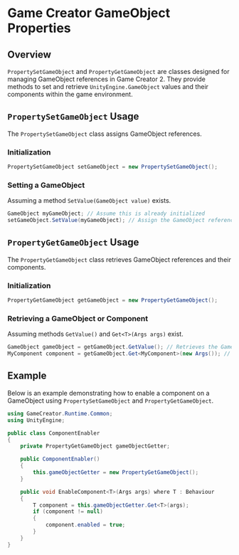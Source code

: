 
# Game Creator GameObject Properties

## Overview
`PropertySetGameObject` and `PropertyGetGameObject` are classes designed for managing GameObject references in Game Creator 2. They provide methods to set and retrieve `UnityEngine.GameObject` values and their components within the game environment.

## `PropertySetGameObject` Usage
The `PropertySetGameObject` class assigns GameObject references.

### Initialization
```csharp
PropertySetGameObject setGameObject = new PropertySetGameObject();
```

### Setting a GameObject
Assuming a method `SetValue(GameObject value)` exists.
```csharp
GameObject myGameObject; // Assume this is already initialized
setGameObject.SetValue(myGameObject); // Assign the GameObject reference
```

## `PropertyGetGameObject` Usage
The `PropertyGetGameObject` class retrieves GameObject references and their components.

### Initialization
```csharp
PropertyGetGameObject getGameObject = new PropertyGetGameObject();
```

### Retrieving a GameObject or Component
Assuming methods `GetValue()` and `Get<T>(Args args)` exist.
```csharp
GameObject gameObject = getGameObject.GetValue(); // Retrieves the GameObject reference
MyComponent component = getGameObject.Get<MyComponent>(new Args()); // Retrieves a specific component
```

## Example
Below is an example demonstrating how to enable a component on a GameObject using `PropertySetGameObject` and `PropertyGetGameObject`.

```csharp
using GameCreator.Runtime.Common;
using UnityEngine;

public class ComponentEnabler
{
    private PropertyGetGameObject gameObjectGetter;

    public ComponentEnabler()
    {
        this.gameObjectGetter = new PropertyGetGameObject();
    }

    public void EnableComponent<T>(Args args) where T : Behaviour
    {
        T component = this.gameObjectGetter.Get<T>(args);
        if (component != null)
        {
            component.enabled = true;
        }
    }
}
```
